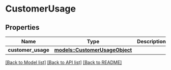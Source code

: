 # CustomerUsage

## Properties

Name | Type | Description | Notes
------------ | ------------- | ------------- | -------------
**customer_usage** | [**models::CustomerUsageObject**](CustomerUsageObject.md) |  | 

[[Back to Model list]](../README.md#documentation-for-models) [[Back to API list]](../README.md#documentation-for-api-endpoints) [[Back to README]](../README.md)


